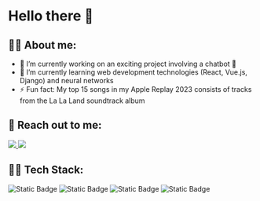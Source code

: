# Hello there 👋

## 🎷🐛 About me:
- 🔭 I’m currently working on an exciting project involving a chatbot 👀
- 🌱 I’m currently learning web development technologies (React, Vue.js, Django) and neural networks
- ⚡ Fun fact: My top 15 songs in my Apple Replay 2023 consists of tracks from the La La Land soundtrack album

## 📲 Reach out to me:
<a href="https://github.com/defkorean">
<img src="https://img.shields.io/badge/GitHub-181717.svg?style=for-the-badge&logo=GitHub&logoColor=white">
</a>
<a href="https://www.linkedin.com/in/brandon-song-carl">
<img src="https://img.shields.io/badge/LinkedIn-0A66C2.svg?style=for-the-badge&logo=LinkedIn&logoColor=white">
</a>

## 👨‍💻 Tech Stack:
![Static Badge](https://img.shields.io/badge/python-4584b6?style=flat&logo=python&logoColor=%23ffde57)
![Static Badge](https://img.shields.io/badge/HTML-%23323330?style=flat&logo=html5&logoColor=%23E34F26)
![Static Badge](https://img.shields.io/badge/CSS-%23323330?style=flat&logo=css3&logoColor=%231572B6)
![Static Badge](https://img.shields.io/badge/Javascript-%23323330?style=flat&logo=javascript&logoColor=%23F7DF1E)
